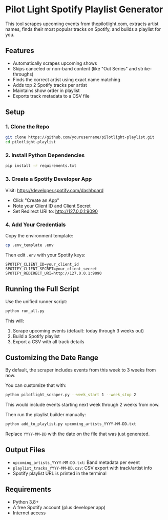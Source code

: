 # Pilot Light Spotify Playlist Generator

This tool scrapes upcoming events from thepilotlight.com, extracts artist names, finds their most popular tracks on Spotify, and builds a playlist for you.

## Features

- Automatically scrapes upcoming shows
- Skips canceled or non-band content (like "Out Series" and strike-throughs)
- Finds the correct artist using exact name matching
- Adds top 2 Spotify tracks per artist
- Maintains show order in playlist
- Exports track metadata to a CSV file

## Setup

### 1. Clone the Repo

```bash
git clone https://github.com/yourusername/pilotlight-playlist.git
cd pilotlight-playlist
```

### 2. Install Python Dependencies

```bash
pip install -r requirements.txt
```

### 3. Create a Spotify Developer App

Visit: https://developer.spotify.com/dashboard  
- Click "Create an App"
- Note your Client ID and Client Secret
- Set Redirect URI to: http://127.0.0.1:9090

### 4. Add Your Credentials

Copy the environment template:

```bash
cp .env_template .env
```

Then edit `.env` with your Spotify keys:

```env
SPOTIFY_CLIENT_ID=your_client_id
SPOTIFY_CLIENT_SECRET=your_client_secret
SPOTIFY_REDIRECT_URI=http://127.0.0.1:9090
```

## Running the Full Script

Use the unified runner script:

```bash
python run_all.py
```

This will:
1. Scrape upcoming events (default: today through 3 weeks out)
2. Build a Spotify playlist
3. Export a CSV with all track details

## Customizing the Date Range

By default, the scraper includes events from this week to 3 weeks from now.

You can customize that with:

```bash
python pilotlight_scraper.py --week_start 1 --week_stop 2
```

This would include events starting next week through 2 weeks from now.

Then run the playlist builder manually:

```bash
python add_to_playlist.py upcoming_artists_YYYY-MM-DD.txt
```

Replace `YYYY-MM-DD` with the date on the file that was just generated.

## Output Files

- `upcoming_artists_YYYY-MM-DD.txt`: Band metadata per event
- `playlist_tracks_YYYY-MM-DD.csv`: CSV export with track/artist info
- Spotify playlist URL is printed in the terminal

## Requirements

- Python 3.8+
- A free Spotify account (plus developer app)
- Internet access

